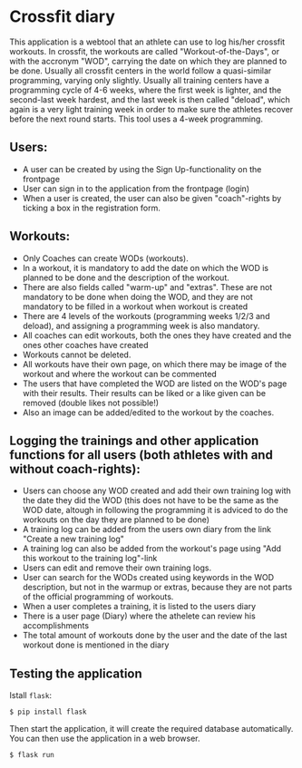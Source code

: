 # Crossfit diary
This application is a webtool that an athlete can use to log his/her crossfit workouts. In crossfit, the workouts are called "Workout-of-the-Days", or with the accronym "WOD", carrying the date on which they are planned to be done. Usually all crossfit centers in the world follow a quasi-similar programming, varying only slightly. Usually all training centers have a programming cycle of 4-6 weeks, where the first week is lighter, and the second-last week hardest, and the last week is then called "deload", which again is a very light training week in order to make sure the athletes recover before the next round starts. This tool uses a 4-week programming.

## Users:
* A user can be created by using the Sign Up-functionality on the frontpage
* User can sign in to the application from the frontpage (login)
* When a user is created, the user can also be given "coach"-rights by ticking a box in the registration form.

## Workouts:
* Only Coaches can create WODs (workouts).
* In a workout, it is mandatory to add the date on which the WOD is planned to be done and the description of the workout.
* There are also fields called "warm-up" and "extras". These are not mandatory to be done when doing the WOD, and they are not mandatory to be filled in a workout when workout is created
* There are 4 levels of the workouts (programming weeks 1/2/3 and deload), and assigning a programming week is also mandatory.
* All coaches can edit workouts, both the ones they have created and the ones other coaches have created
* Workouts cannot be deleted.
* All workouts have their own page, on which there may be image of the workout and where the workout can be commented
* The users that have completed the WOD are listed on the WOD's page with their results. Their results can be liked or a like given can be removed (double likes not possible!)
* Also an image can be added/edited to the workout by the coaches.

## Logging the trainings and other application functions for all users (both athletes with and without coach-rights):
* Users can choose any WOD created and add their own training log with the date they did the WOD (this does not have to be the same as the WOD date, altough in following the programming it is adviced to do the workouts on the day they are planned to be done)
* A training log can be added from the users own diary from the link "Create a new training log"
* A training log can also be added from the workout's page using "Add this workout to the training log"-link
* Users can edit and remove their own training logs.
* User can search for the WODs created using keywords in the WOD description, but not in the warmup or extras, because they are not parts of the official programming of workouts.
* When a user completes a training, it is listed to the users diary
* There is a user page (Diary) where the athelete can review his accomplishments
* The total amount of workouts done by the user and the date of the last workout done is mentioned in the diary

## Testing the application

Istall `flask`:

```
$ pip install flask
```

Then start the application, it will create the required database automatically. You can then use the application in a web browser.

```
$ flask run
```
